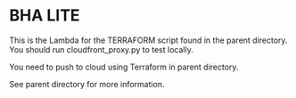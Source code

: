 # BHA LITE

This is the Lambda for the TERRAFORM script found in the parent directory.
You should run cloudfront_proxy.py to test locally.

You need to push to cloud using Terraform in parent directory.

See parent directory for more information.

